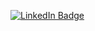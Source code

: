 [![LinkedIn Badge](https://img.shields.io/badge/LinkedIn-Profile-informational?style=flat&logo=linkedin&logoColor=white&color=0D76A8)](https://ba.linkedin.com/in/zulfo-muhovi%C4%87-507889132)


